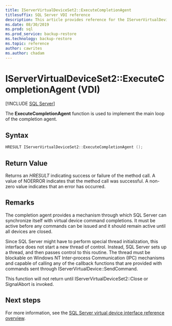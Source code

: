 ```yaml
---
title: IServerVirtualDeviceSet2::ExecuteCompletionAgent
titlesuffix: SQL Server VDI reference
description: This article provides reference for the IServerVirtualDeviceSet2::ExecuteCompletionAgent command.
ms.date: 08/30/2019
ms.prod: sql
ms.prod_service: backup-restore
ms.technology: backup-restore
ms.topic: reference
author: cawrites
ms.author: chadam
---
```


# IServerVirtualDeviceSet2::ExecuteCompletionAgent (VDI)

[!INCLUDE [SQL Server](../../../includes/applies-to-version/sqlserver.md)]

The **ExecuteCompletionAgent** function is used to implement the main loop of the completion agent.

## Syntax

```c
HRESULT IServerVirtualDeviceSet2::ExecuteCompletionAgent ();
```

## Return Value

Returns an *HRESULT* indicating success or failure of the method call. A value of NOERROR indicates that the method call was successful. A non-zero value indicates that an error has occurred.

## Remarks

The completion agent provides a mechanism through which SQL Server can synchronize itself with virtual device command completions. It must be active before any commands can be issued and it should remain active until all devices are closed.

Since SQL Server might have to perform special thread initialization, this interface does not start a new thread of control. Instead, SQL Server sets up a thread, and then passes control to this routine. The thread must be blockable on Windows NT Inter-process Communication (IPC) mechanisms and capable of calling any of the callback functions that are provided with commands sent through IServerVirtualDevice::SendCommand.

This function will not return until IServerVirtualDeviceSet2::Close or SignalAbort is invoked.

## Next steps

For more information, see the [SQL Server virtual device interface reference overview](reference-virtual-device-interface.md).